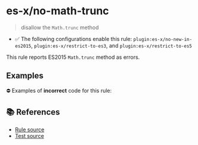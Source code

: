# es-x/no-math-trunc
> disallow the `Math.trunc` method

- ✅ The following configurations enable this rule: `plugin:es-x/no-new-in-es2015`, `plugin:es-x/restrict-to-es3`, and `plugin:es-x/restrict-to-es5`

This rule reports ES2015 `Math.trunc` method as errors.

## Examples

⛔ Examples of **incorrect** code for this rule:

<eslint-playground type="bad" code="/*eslint es-x/no-math-trunc: error */
const n = Math.trunc(value)
" />

## 📚 References

- [Rule source](https://github.com/ota-meshi/eslint-plugin-es-x/blob/v4.1.0/lib/rules/no-math-trunc.js)
- [Test source](https://github.com/ota-meshi/eslint-plugin-es-x/blob/v4.1.0/tests/lib/rules/no-math-trunc.js)
